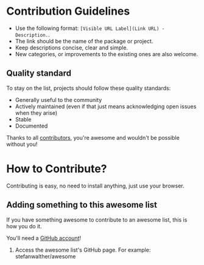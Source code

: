 # Contribution Guidelines

* Use the following format: `[Visible URL Label](Link URL) - Description.`.
* The link should be the name of the package or project.
* Keep descriptions concise, clear and simple.
* New categories, or improvements to the existing ones are also welcome.

## Quality standard

To stay on the list, projects should follow these quality standards:

* Generally useful to the community
* Actively maintained (even if that just means acknowledging open issues when they arise)
* Stable
* Documented

Thanks to all [contributors](https://github.com/stefanwalther/awesome-picasso.js/graphs/contributors), you're awesome and wouldn't be possible without you!

# How to Contribute?

Contributing is easy, no need to install anything, just use your browser.

## Adding something to this awesome list

If you have something awesome to contribute to an awesome list, this is how you do it.

You'll need a [GitHub account](https://github.com/join)!

1. Access the awesome list's GitHub page. For example: stefanwalther/awesome